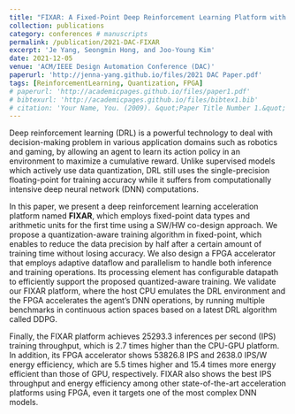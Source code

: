 ```yaml
---
title: "FIXAR: A Fixed-Point Deep Reinforcement Learning Platform with Quantization-Aware Training and Adaptive Parallelism"
collection: publications
category: conferences # manuscripts
permalink: /publication/2021-DAC-FIXAR
excerpt: 'Je Yang, Seongmin Hong, and Joo-Young Kim'
date: 2021-12-05
venue: 'ACM/IEEE Design Automation Conference (DAC)'
paperurl: 'http://jenna-yang.github.io/files/2021 DAC Paper.pdf'
tags: [ReinforcementLearning, Quantization, FPGA]
# paperurl: 'http://academicpages.github.io/files/paper1.pdf'
# bibtexurl: 'http://academicpages.github.io/files/bibtex1.bib'
# citation: 'Your Name, You. (2009). &quot;Paper Title Number 1.&quot; <i>Journal 1</i>. 1(1).'
---
```

Deep reinforcement learning (DRL) is a powerful technology to deal with decision-making problem in various application domains such as robotics and gaming, by allowing an agent to learn its action policy in an environment to maximize a cumulative reward. Unlike supervised models which actively use data quantization, DRL still uses the single-precision floating-point for training accuracy while it suffers from computationally intensive deep neural network (DNN) computations. 

In this paper, we present a deep reinforcement learning acceleration platform named **FIXAR**, which employs fixed-point data types and arithmetic units for the first time using a SW/HW co-design approach. We propose a quantization-aware training algorithm in fixed-point, which enables to reduce the data precision by half after a certain amount of training time without losing accuracy. We also design a FPGA accelerator that employs adaptive dataflow and parallelism to handle both inference and training operations. Its processing element has configurable datapath to efficiently support the proposed quantized-aware training. We validate our FIXAR platform, where the host CPU emulates the DRL environment and the FPGA accelerates the agent’s DNN operations, by running multiple benchmarks in continuous action spaces based on a latest DRL algorithm called DDPG. 

Finally, the FIXAR platform achieves 25293.3 inferences per second (IPS) training throughput, which is 2.7 times higher than the CPU-GPU platform. In addition, its FPGA accelerator shows 53826.8 IPS and 2638.0 IPS/W energy efficiency, which are 5.5 times higher and 15.4 times more energy efficient than those of GPU, respectively. FIXAR also shows the best IPS throughput and energy efficiency among other state-of-the-art acceleration platforms using FPGA, even it targets one of the most complex DNN models.